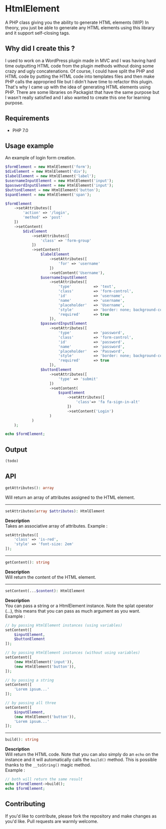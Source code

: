 # HtmlElement
A PHP class giving you the ability to generate HTML elements (WIP)
In theory, you just be able to generate any HTML elements using this library and it support self-closing tags.

## Why did I create this ?
I used to work on a WordPress plugin made in MVC and I was having hard time outputting HTML code from the plugin methods without doing some crazy and ugly concatenations. Of course, I could have split the PHP and HTML code by putting the HTML code into templates files and then make PHP calls the appropried file but I didn't have time to refactor this plugin.
That's why I came up with the idea of generating HTML elements using PHP. There are some libraries on Packagist that have the same purpose but I wasn't really satisfied and I also wanted to create this one for learning purpose.

## Requirements
* PHP 7.0

## Usage example
An example of login form creation.

```php
$formElement = new HtmlElement('form');
$divElement = new HtmlElement('div');
$labelElement = new HtmlElement('label');
$usernameInputElement = new HtmlElement('input');
$passwordInputElement = new HtmlElement('input');
$buttonElement = new HtmlElement('button');
$spanElement = new HtmlElement('span');

$formElement
    ->setAttributes([
        'action' => '/login',
        'method' => 'post'
    ])
    ->setContent(
        $divElement
            ->setAttributes([
                'class' => 'form-group'
            ])
            ->setContent(
                $labelElement
                    ->setAttributes([
                        'for' => 'username'
                    ])
                    ->setContent('Username'),
                $usernameInputElement
                    ->setAttributes([
                        'type'          => 'text',
                        'class'         => 'form-control',
                        'id'            => 'username',
                        'name'          => 'username',
                        'placeholder'   => 'Username',
                        'style'         => 'border: none; background-color: rgba(0, 0, 0, .1)',
                        'required'      => true
                    ]),
                $passwordInputElement
                    ->setAttributes([
                        'type'          => 'password',
                        'class'         => 'form-control',
                        'id'            => 'password',
                        'name'          => 'password',
                        'placeholder'   => 'Password',
                        'style'         => 'border: none; background-color: rgba(0, 0, 0, .1)',
                        'required'      => true
                    ]),
                $buttonElement
                    ->setAttributes([
                        'type' => 'submit'
                    ])
                    ->setContent(
                        $spanElement
                            ->setAttributes([
                                'class'=> 'fa fa-sign-in-alt'
                            ])
                            ->setContent('Login')
                    )
            )
    );

echo $formElement;
```

## Output
```html
(todo)
```

## API
```php
getAttributes(): array
```
Will return an array of attributes assigned to the HTML element.

---
```php
setAttributes(array $attributes): HtmlElement
```
**Description**  
Takes an associative array of attributes. Example :
```php
setAttributes([
    'class' => 'is-red',
    'style' => 'font-size: 2em'
]);
```

---
```php
getContent(): string
```
**Description**  
Will return the content of the HTML element.

---
```php
setContent(...$content): HtmlElement
```
**Description**  
You can pass a string or a HtmlElement instance. Note the splat operator (...), this means that you can pass as much argument as you want.  
Example : 
```php
// by passing HtmlElement instances (using variables)
setContent([
    $inputElement,
    $buttonElement
]);

// by passing HtmlElement instances (without using variables)
setContent([
    (new HtmlElement('input')),
    (new HtmlElement('button')),
]);

// by passing a string
setContent([
    'Lorem ipsum...'
]);

// by passing all three
setContent([
    $inputElement,
    (new HtmlElement('button')),
    'Lorem ipsum...'
]);
```

---
```php
build(): string
```
**Description**  
Will return the HTML code. Note that you can also simply do an `echo` on the instance and it will automatically calls the `build()` method. This is possible thanks to the `__toString()` magic method.  
Example :  
```php
// both will return the same result
echo $formElement->build();
echo $formElement;
```

## Contributing
If you'd like to contribute, please fork the repository and make changes as you'd like. Pull requests are warmly welcome.
